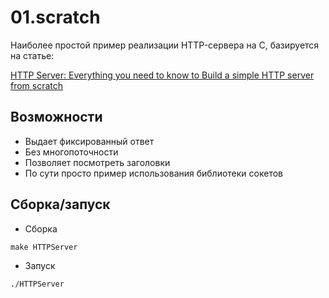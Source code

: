 # 01.scratch

Наиболее простой пример реализации HTTP-сервера на С, базируется на статье: 

[HTTP Server: Everything you need to know to Build a simple HTTP server from scratch](https://medium.com/from-the-scratch/http-server-what-do-you-need-to-know-to-build-a-simple-http-server-from-scratch-d1ef8945e4fa)

## Возможности

- Выдает фиксированный ответ
- Без многопоточности
- Позволяет посмотреть заголовки
- По сути просто пример использования библиотеки сокетов

## Сборка/запуск

- Сборка

~~~
make HTTPServer
~~~

- Запуск

~~~
./HTTPServer
~~~

